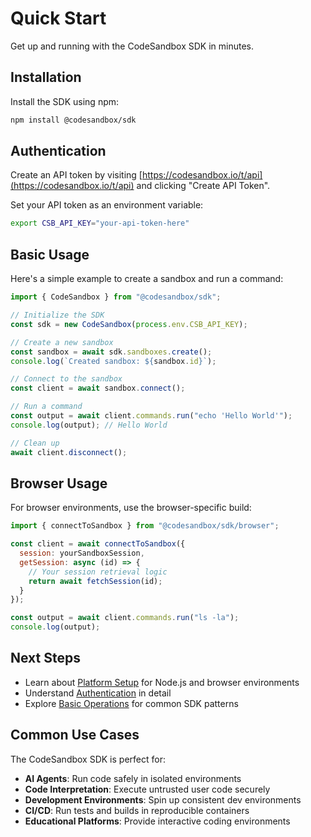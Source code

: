 # Quick Start

Get up and running with the CodeSandbox SDK in minutes.

## Installation

Install the SDK using npm:

```bash
npm install @codesandbox/sdk
```

## Authentication

Create an API token by visiting [https://codesandbox.io/t/api](https://codesandbox.io/t/api) and clicking "Create API Token".

Set your API token as an environment variable:

```bash
export CSB_API_KEY="your-api-token-here"
```

## Basic Usage

Here's a simple example to create a sandbox and run a command:

```javascript
import { CodeSandbox } from "@codesandbox/sdk";

// Initialize the SDK
const sdk = new CodeSandbox(process.env.CSB_API_KEY);

// Create a new sandbox
const sandbox = await sdk.sandboxes.create();
console.log(`Created sandbox: ${sandbox.id}`);

// Connect to the sandbox
const client = await sandbox.connect();

// Run a command
const output = await client.commands.run("echo 'Hello World'");
console.log(output); // Hello World

// Clean up
await client.disconnect();
```

## Browser Usage

For browser environments, use the browser-specific build:

```javascript
import { connectToSandbox } from "@codesandbox/sdk/browser";

const client = await connectToSandbox({
  session: yourSandboxSession,
  getSession: async (id) => {
    // Your session retrieval logic
    return await fetchSession(id);
  }
});

const output = await client.commands.run("ls -la");
console.log(output);
```

## Next Steps

- Learn about [Platform Setup](/guides/getting-started/platform-setup) for Node.js and browser environments
- Understand [Authentication](/guides/getting-started/authentication) in detail
- Explore [Basic Operations](/guides/sdk-usage/basic-operations) for common SDK patterns

## Common Use Cases

The CodeSandbox SDK is perfect for:

- **AI Agents**: Run code safely in isolated environments
- **Code Interpretation**: Execute untrusted user code securely  
- **Development Environments**: Spin up consistent dev environments
- **CI/CD**: Run tests and builds in reproducible containers
- **Educational Platforms**: Provide interactive coding environments
